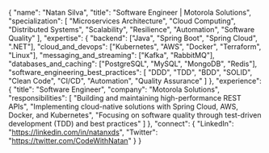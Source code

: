 {
  "name": "Natan Silva",
  "title": "Software Engineer | Motorola Solutions",
  "specialization": [
    "Microservices Architecture",
    "Cloud Computing",
    "Distributed Systems",
    "Scalability",
    "Resilience",
    "Automation",
    "Software Quality"
  ],
  "expertise": {
    "backend": ["Java", "Spring Boot", "Spring Cloud", ".NET"],
    "cloud_and_devops": ["Kubernetes", "AWS", "Docker", "Terraform", "Linux"],
    "messaging_and_streaming": ["Kafka", "RabbitMQ"],
    "databases_and_caching": ["PostgreSQL", "MySQL", "MongoDB", "Redis"],
    "software_engineering_best_practices": [
      "DDD",
      "TDD",
      "BDD",
      "SOLID",
      "Clean Code",
      "CI/CD",
      "Automation",
      "Quality Assurance"
    ]
  },
  "experience": {
    "title": "Software Engineer",
    "company": "Motorola Solutions",
    "responsibilities": [
      "Building and maintaining high-performance REST APIs",
      "Implementing cloud-native solutions with Spring Cloud, AWS, Docker, and Kubernetes",
      "Focusing on software quality through test-driven development (TDD) and best practices"
    ]
  },
  "connect": {
    "LinkedIn": "https://linkedin.com/in/natanxds",
    "Twitter": "https://twitter.com/CodeWithNatan"
  }
}

